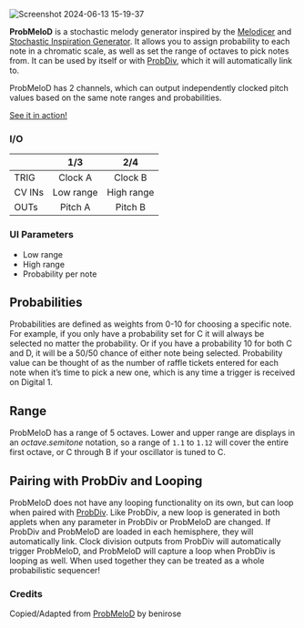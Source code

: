![Screenshot 2024-06-13 15-19-37](https://github.com/djphazer/O_C-Phazerville/assets/109086194/8deab434-e06f-4b83-8ca6-730358004a5a)

**ProbMeloD** is a stochastic melody generator inspired by the [Melodicer](https://www.modulargrid.net/e/vermona-melodicer) and [Stochastic Inspiration Generator](https://www.modulargrid.net/e/stochastic-instruments-stochastic-inspiration-generator). It allows you to assign probability to each note in a chromatic scale, as well as set the range of octaves to pick notes from. It can be used by itself or with [ProbDiv](ProbDiv), which it will automatically link to.

ProbMeloD has 2 channels, which can output independently clocked pitch values based on the same note ranges and probabilities. 

[See it in action!](https://www.youtube.com/watch?v=uR8pLUVNDjI)

### I/O

|        | 1/3 | 2/4 |
| ------ | :-: | :-: |
| TRIG   |  Clock A   |  Clock B   |
| CV INs |   Low range |  High range   |
| OUTs   |  Pitch A  |  Pitch B   |

### UI Parameters
 - Low range
 - High range
 - Probability per note

## Probabilities

Probabilities are defined as weights from 0-10 for choosing a specific note. For example, if you only have a probability set for C it will always be selected no matter the probability. Or if you have a probability 10 for both C and D, it will be a 50/50 chance of either note being selected. Probability value can be thought of as the number of raffle tickets entered for each note when it’s time to pick a new one, which is any time a trigger is received on Digital 1.

## Range

ProbMeloD has a range of 5 octaves. Lower and upper range are displays in an _octave_._semitone_ notation, so a range of `1.1` to `1.12` will cover the entire first octave, or C through B if your oscillator is tuned to C.

## Pairing with ProbDiv and Looping

ProbMeloD does not have any looping functionality on its own, but can loop when paired with [ProbDiv](ProbDiv). Like ProbDiv, a new loop is generated in both applets when any parameter in ProbDiv or ProbMeloD are changed. If ProbDiv and ProbMeloD are loaded in each hemisphere, they will automatically link. Clock division outputs from ProbDiv will automatically trigger ProbMeloD, and ProbMeloD will capture a loop when ProbDiv is looping as well. When used together they can be treated as a whole probabilistic sequencer!

### Credits
Copied/Adapted from [ProbMeloD](https://github.com/benirose/O_C-BenisphereSuite/wiki/ProbMeloD) by benirose
